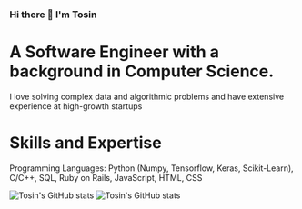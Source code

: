 ### Hi there 👋 I'm Tosin 

# A Software Engineer with a background in Computer Science. 
I love solving complex data and algorithmic problems and have extensive experience at high-growth startups


# Skills and Expertise

Programming Languages: Python (Numpy, Tensorflow, Keras, Scikit-Learn), C/C++, SQL, Ruby on Rails, JavaScript, HTML, CSS

![Tosin's GitHub stats](https://github-readme-stats.vercel.app/api?username=atere21&hide=contribs,prs)
![Tosin's GitHub stats](https://github-readme-stats.vercel.app/api?username=atere21&show_icons=true)
